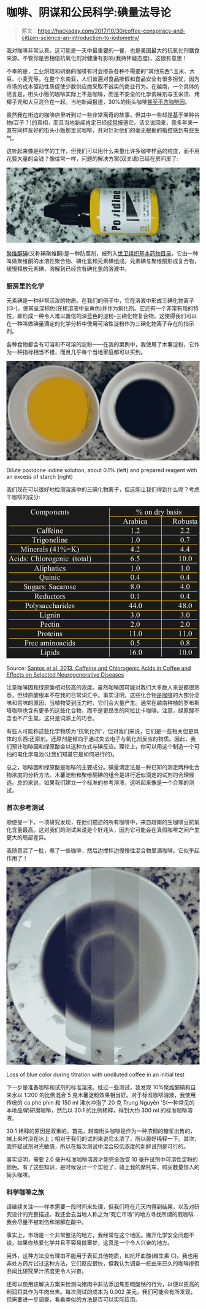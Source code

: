 # 咖啡、阴谋和公民科学:碘量法导论

> 原文：<https://hackaday.com/2017/10/30/coffee-conspiracy-and-citizen-science-an-introduction-to-iodometry/>

我对咖啡非常认真。这可能是一天中最重要的一餐，也是美国最大的抗氧化剂膳食来源。不管你是否相信抗氧化剂对健康有影响(我持怀疑态度)，这很有意思！

不幸的是，工业烘焙和研磨的咖啡有时会掺杂各种不需要的“其他东西”:玉米、大豆、小麦壳等。在整个东南亚，人们普遍对食品掺假和食品安全有很多担忧，因为市场的成本驱动性质促使少数供应商采取不诚实的商业行为。在越南，一个具体的谣言是，街头小贩的咖啡实际上不是咖啡，而是不安全的化学调味剂与玉米须、烤椰子壳和大豆混合在一起。当地新闻报道，30%的街头咖啡[甚至不含咖啡因](http://tuoitrenews.vn/business/35885/survey-finds-30-percent-of-coffee-in-vietnam-has-no-caffeine)。

虽然我在街边的咖啡店里听到过一些非常离奇的故事，但其中一些却是基于某种谷物(豆子？)的真相，而且当地新闻肯定已经[经常](http://www.thanhniennews.com/society/coffee-makers-use-chemicals-soy-beans-corn-no-real-coffee-5604.html)报道它。话又说回来，我多年来一直在同样友好的街头小贩那里买咖啡，并对针对他们的毫无根据的指控感到有些生气。

这听起来像是科学的工作，但我们可以用什么来量化许多咖啡样品的纯度，而不用花费大量的金钱？像往常一样，问题的解决方案(双关语)已经在房间里了:

![](img/c56dada6f2ea24c8b9250ac279ff5385.png)

[聚维酮碘](http://en.wikipedia.org/wiki/Povidone-iodine)(又称碘聚维酮)是一种防腐剂，被列入[世卫组织基本药物目录](http://en.wikipedia.org/wiki/WHO_Model_List_of_Essential_Medicines)。它由一种叫做聚维酮的水溶性聚合物、碘化氢和元素碘组成。元素碘与聚维酮形成复合物，缓慢释放元素碘，溶解到已经含有碘化氢的溶液中。

### 厨房里的化学

元素碘是一种非常活泼的物质。在我们的例子中，它在溶液中形成三碘化物离子(I3-)，使其呈深棕色(在稀溶液中呈黄色)并作为氧化剂。它还有一个非常有用的特性，即形成一种令人难以置信的深蓝色的淀粉-三碘化物复合物。这使得我们可以在一种叫做碘量滴定的化学分析中使用可溶性淀粉作为三碘化物离子存在的指示剂。

各种食物都含有可溶和不可溶的淀粉——在我的案例中，我使用了木薯淀粉，它作为一种指标相当不错，而且几乎每个当地家庭都可以买到。

![](img/a229ee94430afcb33163cb9460ec793a.png)

Dilute povidone iodine solution, about 0.1% (left) and prepared reagent with an excess of starch (right)

我们现在可以很好地检测溶液中的三碘化物离子，但这能让我们得到什么呢？考虑干咖啡的成分:

![](img/01bce735ecaf1e1cb7962e679793b626.png)

Source: [Santos et al. 2013\. Caffeine and Chlorogenic Acids in Coffee and Effects on Selected Neurogenerative Diseases](https://www.researchgate.net/publication/265124171_Journal_of_Pharmaceutical_and_Scientific_Innovation_CAFFEINE_AND_CHLOROGENIC_ACIDS_IN_COFFEE_AND_EFFECTS_ON_SELECTED_NEURODEGENERATIVE_DISEASES)

注意咖啡因和绿原酸相对较高的浓度。虽然咖啡因可能对我们大多数人来说都很熟悉，但绿原酸根本不在我的日常词汇中。事实证明，这些化合物[是咖啡](http://www.coffeechemistry.com/chemistry/acids/chlorogenic-acid)的大部分涩味和苦味的原因，当植物受到压力时，它们会大量产生。通常在越南种植的罗布斯塔咖啡也含有更多的这些化合物，而不是更昂贵的阿拉比卡咖啡。注意，绿原酸不含也不产生氯，这只是词源上的巧合。

有些人可能称这些化学物质为“抗氧化剂”，但对我们来说，它们是一些相关但更具体的东西:还原剂。还原剂是倾向于通过失去电子与氧化剂反应的物质。因此，我们预计咖啡因和绿原酸会以这种方式与碘反应。理论上，你可以用这个制造一个可怕的电化学电池(让我们知道它是如何进行的)。

总之，咖啡因和绿原酸是咖啡的主要成分。碘量滴定法是一种已知的测定两种化合物浓度的分析方法。木薯淀粉和聚维酮碘的组合是进行近似滴定的试剂的合理候选。总的来说，如果我们建立一个标准的参考溶液，这听起来像是一个合理的测试。

### 首次参考测试

顺便提一下，一项研究发现，在他们描述的所有咖啡中，来自越南的生咖啡豆抗氧化含量最高。这对我们的测试来说是个好兆头，因为它可能会在真假咖啡之间产生更大的局部差异。

我随意混了一批，煮了一些咖啡，然后边搅拌边慢慢往混合物里滴咖啡。它似乎起作用了！

![](img/58231583a4655fcb447e8929b175fd01.png)

Loss of blue color during titration with undiluted coffee in an initial test

下一步是准备咖啡和试剂的标准溶液。经过一些测试，我发现 10%聚维酮碘和自来水以 1:200 的比例混合 5 克木薯淀粉效果相当好。对于标准咖啡溶液，我使用传统的 ca phe phin 和 150 ml 沸水冲泡了 20 克 Trung Nguyên 'S(一种常见的本地品牌)研磨咖啡，然后以 30:1 的比例稀释，得到大约 300 ml 的标准咖啡溶液。

30:1 稀释的原因是双重的。首先，越南街头咖啡是作为一种浓稠的糖浆出售的，端上来时浇在冰上；相对于我们的试剂来说它太浓了，所以最好稀释一下。其次，我怀疑试剂对光敏感，所以在每次测试中混合较低浓度的新鲜试剂是可行的。

事实证明，需要 2.0 毫升标准咖啡溶液才能完全改变 10 毫升试剂中可溶性淀粉的颜色。有了这些知识，是时候设计一个实验了，骑上我的摩托车，购买数量惊人的街头咖啡。

### 科学咖啡之旅

请继续关注——样本需要一段时间来处理，但我们将在几天内得到结果，以及对研究设计的完整描述。我还会去当地人称之为“死亡市场”的地方寻找所谓的假咖啡…我会尽量不被刺伤和溶解在酸中。

事实上，市场是一个非常整洁的地方，我经常在这个地区。撇开化学安全问题不谈，如果你热爱化学并且不容易做噩梦，这真是一个令人兴奋的地方。

另外，这种方法没有理由不能用于表征其他物质，如抗坏血酸(维生素 C)。我也用非处方药片试过这种方法，它们反应很快，但我认为调查一桩由来已久的咖啡掺假丑闻比研究果汁浓度更令人兴奋。

还可以使用该解决方案来检测向猪肉中非法添加焦亚硫酸钠的行为，以便以更高的利润将其作为牛肉出售。每次测试的成本为 0.002 美元，我们可能会有所发现，但需要进一步调查，看看类似的方法是否可以实际应用。